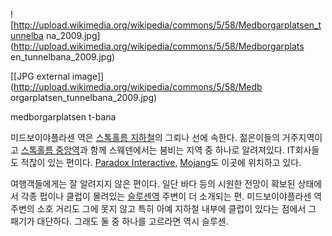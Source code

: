 ![http://upload.wikimedia.org/wikipedia/commons/5/58/Medborgarplatsen_tunnelba
na_2009.jpg](http://upload.wikimedia.org/wikipedia/commons/5/58/Medborgarplats
en_tunnelbana_2009.jpg)

[[JPG external image]](http://upload.wikimedia.org/wikipedia/commons/5/58/Medb
orgarplatsen_tunnelbana_2009.jpg)

medborgarplatsen t-bana

미드보이야플라센 역은 [스톡홀름 지하철](%EC%8A%A4%ED%86%A1%ED%99%80%EB%A6%84%20%EC%A7%80%ED%95%98%EC%B2%A0.md)의 그뢰나 선에 속한다. 젊은이들의 거주지역이고 [스톡홀름 중앙역](%EC%8A%A4%ED%86%A1%ED%99%80%EB%A6%84%20%EC%A4%91%EC%95%99%EC%97%AD.md)과 함께 스웨덴에서는 붐비는 지역 중 하나로
알려져있다. IT회사들도 적잖이 있는 편이다. [Paradox Interactive](Paradox%20Interactive.md),
[Mojang](Mojang.md)도 이곳에 위치하고 있다.

여행객들에게는 잘 알려지지 않은 편이다. 일단 바다 등의 시원한 전망이 확보된 상태에서 각종 펍이나 클럽이 몰려있는 [슬루센역](%EC%8A%AC%EB%A3%A8%EC%84%BC%20%EC%97%AD.md) 주변이 더 소개되는 편. 미드보이야플라센 역 주변의
소호 거리도 그에 못지 않고 특히 아예 지하철 내부에 클럽이 있다는 점에서 그 패기가 대단하다. 그래도 둘 중 하나를 고르라면 역시 슬루센.

